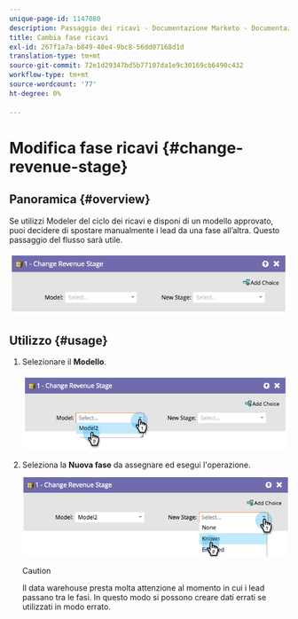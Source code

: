```yaml
---
unique-page-id: 1147080
description: Passaggio dei ricavi - Documentazione Marketo - Documentazione del prodotto
title: Cambia fase ricavi
exl-id: 267f1a7a-b849-48e4-9bc8-56dd07168d1d
translation-type: tm+mt
source-git-commit: 72e1d29347bd5b77107da1e9c30169cb6490c432
workflow-type: tm+mt
source-wordcount: '77'
ht-degree: 0%

---
```


# Modifica fase ricavi {#change-revenue-stage}

## Panoramica {#overview}

Se utilizzi Modeler del ciclo dei ricavi e disponi di un modello approvato, puoi decidere di spostare manualmente i lead da una fase all’altra. Questo passaggio del flusso sarà utile.

![](assets/image2014-9-22-17-3a4-3a59.png)

## Utilizzo {#usage}

1. Selezionare il **Modello**.

   ![](assets/image2014-9-22-17-3a5-3a4.png)

1. Seleziona la **Nuova fase** da assegnare ed esegui l&#39;operazione.

   ![](assets/image2014-9-22-17-5-8.png)

   >[!CAUTION]
   >
   >Il data warehouse presta molta attenzione al momento in cui i lead passano tra le fasi. In questo modo si possono creare dati errati se utilizzati in modo errato.
